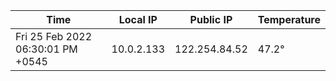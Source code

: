 | Time     | Local IP | Public IP | Temperature |
| ----------- | ----------- | ----------- | ----------- |
| Fri 25 Feb 2022 06:30:01 PM +0545      | 10.0.2.133     | 122.254.84.52  | 47.2° |
